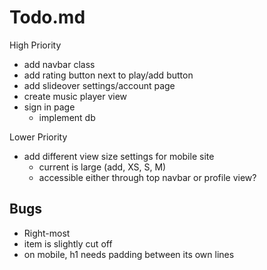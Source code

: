 Todo.md
======
High Priority
+ add navbar class
+ add rating button next to play/add button
+ add slideover settings/account page
+ create music player view
+ sign in page
    + implement db

Lower Priority
+ add different view size settings for mobile site
    + current is large (add, XS, S, M)
    + accessible either through top navbar or profile view?


Bugs
------
+ Right-most <li> item is slightly cut off
+ on mobile, h1 needs padding between its own lines
